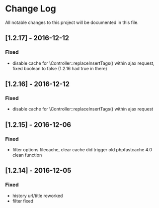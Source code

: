 # Change Log
All notable changes to this project will be documented in this file.

## [1.2.17] - 2016-12-12

### Fixed
- disable cache for \Controller::replaceInsertTags() within ajax request, fixed boolean to false (1.2.16 had true in there)

## [1.2.16] - 2016-12-12

### Fixed
- disable cache for \Controller::replaceInsertTags() within ajax request

## [1.2.15] - 2016-12-06

### Fixed
- filter options filecache, clear cache did trigger old phpfastcache 4.0 clean function

## [1.2.14] - 2016-12-05

### Fixed
- history url/title reworked
- filter fixed
